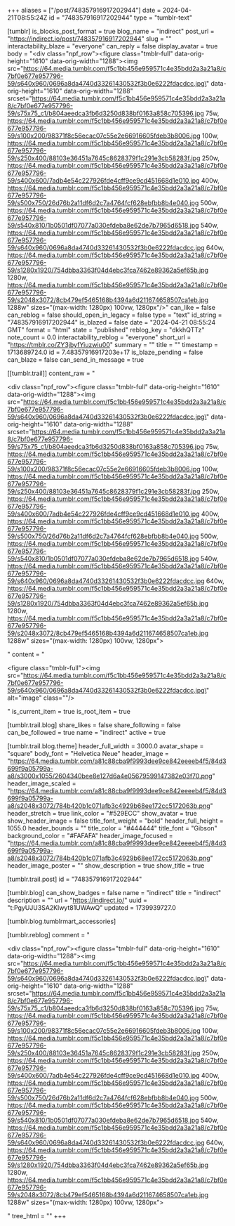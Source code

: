 +++
aliases = ["/post/748357916917202944"]
date = 2024-04-21T08:55:24Z
id = "748357916917202944"
type = "tumblr-text"

[tumblr]
is_blocks_post_format = true
blog_name = "indirect"
post_url = "https://indirect.io/post/748357916917202944"
slug = ""
interactability_blaze = "everyone"
can_reply = false
display_avatar = true
body = "<div class=\"npf_row\"><figure class=\"tmblr-full\" data-orig-height=\"1610\" data-orig-width=\"1288\"><img src=\"https://64.media.tumblr.com/f5c1bb456e959571c4e35bdd2a3a21a8/c7bf0e677e957796-59/s640x960/0696a8da4740d33261430532f3b0e6222fdacdcc.jpg\" data-orig-height=\"1610\" data-orig-width=\"1288\" srcset=\"https://64.media.tumblr.com/f5c1bb456e959571c4e35bdd2a3a21a8/c7bf0e677e957796-59/s75x75_c1/b804aeedca3fb6d3250d838bf0163a858c705396.jpg 75w, https://64.media.tumblr.com/f5c1bb456e959571c4e35bdd2a3a21a8/c7bf0e677e957796-59/s100x200/98371f8c56ecac07c55e2e66916605fdeb3b8006.jpg 100w, https://64.media.tumblr.com/f5c1bb456e959571c4e35bdd2a3a21a8/c7bf0e677e957796-59/s250x400/88103e36451a7645c8628379f1c291e3cb58283f.jpg 250w, https://64.media.tumblr.com/f5c1bb456e959571c4e35bdd2a3a21a8/c7bf0e677e957796-59/s400x600/7adb4e54c227926fde4cff9ce9cd451668d1e010.jpg 400w, https://64.media.tumblr.com/f5c1bb456e959571c4e35bdd2a3a21a8/c7bf0e677e957796-59/s500x750/26d76b2a11df6d2c7a4764fcf628ebfbb8b4e040.jpg 500w, https://64.media.tumblr.com/f5c1bb456e959571c4e35bdd2a3a21a8/c7bf0e677e957796-59/s540x810/1b0501df07077a030efdeba8e62de7b7965d6518.jpg 540w, https://64.media.tumblr.com/f5c1bb456e959571c4e35bdd2a3a21a8/c7bf0e677e957796-59/s640x960/0696a8da4740d33261430532f3b0e6222fdacdcc.jpg 640w, https://64.media.tumblr.com/f5c1bb456e959571c4e35bdd2a3a21a8/c7bf0e677e957796-59/s1280x1920/754dbba3363f04d4ebc3fca7462e89362a5ef65b.jpg 1280w, https://64.media.tumblr.com/f5c1bb456e959571c4e35bdd2a3a21a8/c7bf0e677e957796-59/s2048x3072/8cb479ef5465168b4394a6d211674658507ca1eb.jpg 1288w\" sizes=\"(max-width: 1280px) 100vw, 1280px\"/></figure></div>"
can_like = false
can_reblog = false
should_open_in_legacy = false
type = "text"
id_string = "748357916917202944"
is_blazed = false
date = "2024-04-21 08:55:24 GMT"
format = "html"
state = "published"
reblog_key = "dkkhQTTz"
note_count = 0.0
interactability_reblog = "everyone"
short_url = "https://tmblr.co/ZY3jbyfYiuzwiu00"
summary = ""
title = ""
timestamp = 1713689724.0
id = 7.48357916917203e+17
is_blaze_pending = false
can_blaze = false
can_send_in_message = true

[[tumblr.trail]]
content_raw = "<p><div class=\"npf_row\"><figure class=\"tmblr-full\" data-orig-height=\"1610\" data-orig-width=\"1288\"><img src=\"https://64.media.tumblr.com/f5c1bb456e959571c4e35bdd2a3a21a8/c7bf0e677e957796-59/s640x960/0696a8da4740d33261430532f3b0e6222fdacdcc.jpg\" data-orig-height=\"1610\" data-orig-width=\"1288\" srcset=\"https://64.media.tumblr.com/f5c1bb456e959571c4e35bdd2a3a21a8/c7bf0e677e957796-59/s75x75_c1/b804aeedca3fb6d3250d838bf0163a858c705396.jpg 75w, https://64.media.tumblr.com/f5c1bb456e959571c4e35bdd2a3a21a8/c7bf0e677e957796-59/s100x200/98371f8c56ecac07c55e2e66916605fdeb3b8006.jpg 100w, https://64.media.tumblr.com/f5c1bb456e959571c4e35bdd2a3a21a8/c7bf0e677e957796-59/s250x400/88103e36451a7645c8628379f1c291e3cb58283f.jpg 250w, https://64.media.tumblr.com/f5c1bb456e959571c4e35bdd2a3a21a8/c7bf0e677e957796-59/s400x600/7adb4e54c227926fde4cff9ce9cd451668d1e010.jpg 400w, https://64.media.tumblr.com/f5c1bb456e959571c4e35bdd2a3a21a8/c7bf0e677e957796-59/s500x750/26d76b2a11df6d2c7a4764fcf628ebfbb8b4e040.jpg 500w, https://64.media.tumblr.com/f5c1bb456e959571c4e35bdd2a3a21a8/c7bf0e677e957796-59/s540x810/1b0501df07077a030efdeba8e62de7b7965d6518.jpg 540w, https://64.media.tumblr.com/f5c1bb456e959571c4e35bdd2a3a21a8/c7bf0e677e957796-59/s640x960/0696a8da4740d33261430532f3b0e6222fdacdcc.jpg 640w, https://64.media.tumblr.com/f5c1bb456e959571c4e35bdd2a3a21a8/c7bf0e677e957796-59/s1280x1920/754dbba3363f04d4ebc3fca7462e89362a5ef65b.jpg 1280w, https://64.media.tumblr.com/f5c1bb456e959571c4e35bdd2a3a21a8/c7bf0e677e957796-59/s2048x3072/8cb479ef5465168b4394a6d211674658507ca1eb.jpg 1288w\" sizes=\"(max-width: 1280px) 100vw, 1280px\"></figure></div></p>"
content = "<p><figure class=\"tmblr-full\"><img src=\"https://64.media.tumblr.com/f5c1bb456e959571c4e35bdd2a3a21a8/c7bf0e677e957796-59/s640x960/0696a8da4740d33261430532f3b0e6222fdacdcc.jpg\" alt=\"image\" class=\"\"/></figure></p>"
is_current_item = true
is_root_item = true

[tumblr.trail.blog]
share_likes = false
share_following = false
can_be_followed = true
name = "indirect"
active = true

[tumblr.trail.blog.theme]
header_full_width = 3000.0
avatar_shape = "square"
body_font = "Helvetica Neue"
header_image = "https://64.media.tumblr.com/a81c88cba9f9993dee9ce842eeeeb4f5/84d3699f9a05799a-a8/s3000x1055/2604340bee8e127d6a4e05679599147382e03f70.png"
header_image_scaled = "https://64.media.tumblr.com/a81c88cba9f9993dee9ce842eeeeb4f5/84d3699f9a05799a-a8/s2048x3072/784b420b1c071afb3c4929b68ee172cc5172063b.png"
header_stretch = true
link_color = "#529ECC"
show_avatar = true
show_header_image = false
title_font_weight = "bold"
header_full_height = 1055.0
header_bounds = ""
title_color = "#444444"
title_font = "Gibson"
background_color = "#FAFAFA"
header_image_focused = "https://64.media.tumblr.com/a81c88cba9f9993dee9ce842eeeeb4f5/84d3699f9a05799a-a8/s2048x3072/784b420b1c071afb3c4929b68ee172cc5172063b.png"
header_image_poster = ""
show_description = true
show_title = true

[tumblr.trail.post]
id = "748357916917202944"

[tumblr.blog]
can_show_badges = false
name = "indirect"
title = "indirect"
description = ""
url = "https://indirect.io/"
uuid = "t:PgyUJU3SA2Klwyt81UWAwQ"
updated = 1739939727.0

[tumblr.blog.tumblrmart_accessories]

[tumblr.reblog]
comment = "<p><div class=\"npf_row\"><figure class=\"tmblr-full\" data-orig-height=\"1610\" data-orig-width=\"1288\"><img src=\"https://64.media.tumblr.com/f5c1bb456e959571c4e35bdd2a3a21a8/c7bf0e677e957796-59/s640x960/0696a8da4740d33261430532f3b0e6222fdacdcc.jpg\" data-orig-height=\"1610\" data-orig-width=\"1288\" srcset=\"https://64.media.tumblr.com/f5c1bb456e959571c4e35bdd2a3a21a8/c7bf0e677e957796-59/s75x75_c1/b804aeedca3fb6d3250d838bf0163a858c705396.jpg 75w, https://64.media.tumblr.com/f5c1bb456e959571c4e35bdd2a3a21a8/c7bf0e677e957796-59/s100x200/98371f8c56ecac07c55e2e66916605fdeb3b8006.jpg 100w, https://64.media.tumblr.com/f5c1bb456e959571c4e35bdd2a3a21a8/c7bf0e677e957796-59/s250x400/88103e36451a7645c8628379f1c291e3cb58283f.jpg 250w, https://64.media.tumblr.com/f5c1bb456e959571c4e35bdd2a3a21a8/c7bf0e677e957796-59/s400x600/7adb4e54c227926fde4cff9ce9cd451668d1e010.jpg 400w, https://64.media.tumblr.com/f5c1bb456e959571c4e35bdd2a3a21a8/c7bf0e677e957796-59/s500x750/26d76b2a11df6d2c7a4764fcf628ebfbb8b4e040.jpg 500w, https://64.media.tumblr.com/f5c1bb456e959571c4e35bdd2a3a21a8/c7bf0e677e957796-59/s540x810/1b0501df07077a030efdeba8e62de7b7965d6518.jpg 540w, https://64.media.tumblr.com/f5c1bb456e959571c4e35bdd2a3a21a8/c7bf0e677e957796-59/s640x960/0696a8da4740d33261430532f3b0e6222fdacdcc.jpg 640w, https://64.media.tumblr.com/f5c1bb456e959571c4e35bdd2a3a21a8/c7bf0e677e957796-59/s1280x1920/754dbba3363f04d4ebc3fca7462e89362a5ef65b.jpg 1280w, https://64.media.tumblr.com/f5c1bb456e959571c4e35bdd2a3a21a8/c7bf0e677e957796-59/s2048x3072/8cb479ef5465168b4394a6d211674658507ca1eb.jpg 1288w\" sizes=\"(max-width: 1280px) 100vw, 1280px\"></figure></div></p>"
tree_html = ""
+++
